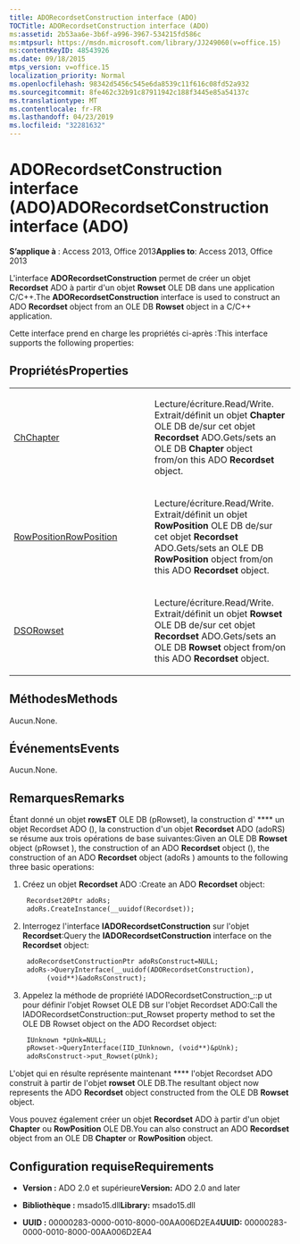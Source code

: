 ```yaml
---
title: ADORecordsetConstruction interface (ADO)
TOCTitle: ADORecordsetConstruction interface (ADO)
ms:assetid: 2b53aa6e-3b6f-a996-3967-534215fd586c
ms:mtpsurl: https://msdn.microsoft.com/library/JJ249060(v=office.15)
ms:contentKeyID: 48543926
ms.date: 09/18/2015
mtps_version: v=office.15
localization_priority: Normal
ms.openlocfilehash: 98342d5456c545e6da8539c11f616c08fd52a932
ms.sourcegitcommit: 8fe462c32b91c87911942c188f3445e85a54137c
ms.translationtype: MT
ms.contentlocale: fr-FR
ms.lasthandoff: 04/23/2019
ms.locfileid: "32281632"
---
```

# <a name="adorecordsetconstruction-interface-ado"></a><span data-ttu-id="71a66-102">ADORecordsetConstruction interface (ADO)</span><span class="sxs-lookup"><span data-stu-id="71a66-102">ADORecordsetConstruction interface (ADO)</span></span>


<span data-ttu-id="71a66-103">**S’applique à** : Access 2013, Office 2013</span><span class="sxs-lookup"><span data-stu-id="71a66-103">**Applies to**: Access 2013, Office 2013</span></span>

<span data-ttu-id="71a66-104">L'interface **ADORecordsetConstruction** permet de créer un objet **Recordset** ADO à partir d'un objet **Rowset** OLE DB dans une application C/C++.</span><span class="sxs-lookup"><span data-stu-id="71a66-104">The **ADORecordsetConstruction** interface is used to construct an ADO **Recordset** object from an OLE DB **Rowset** object in a C/C++ application.</span></span>

<span data-ttu-id="71a66-105">Cette interface prend en charge les propriétés ci-après :</span><span class="sxs-lookup"><span data-stu-id="71a66-105">This interface supports the following properties:</span></span>

## <a name="properties"></a><span data-ttu-id="71a66-106">Propriétés</span><span class="sxs-lookup"><span data-stu-id="71a66-106">Properties</span></span>

<table>
<colgroup>
<col style="width: 50%" />
<col style="width: 50%" />
</colgroup>
<tbody>
<tr class="odd">
<td><p><span data-ttu-id="71a66-107"><a href="chapter-property-ado.md">Ch</a></span><span class="sxs-lookup"><span data-stu-id="71a66-107"><a href="chapter-property-ado.md">Chapter</a></span></span></p></td>
<td><p><span data-ttu-id="71a66-108">Lecture/écriture.</span><span class="sxs-lookup"><span data-stu-id="71a66-108">Read/Write.</span></span><br />
<span data-ttu-id="71a66-109"> Extrait/définit un objet <strong>Chapter</strong> OLE DB de/sur cet objet <strong>Recordset</strong> ADO.</span><span class="sxs-lookup"><span data-stu-id="71a66-109">Gets/sets an OLE DB <strong>Chapter</strong> object from/on this ADO <strong>Recordset</strong> object.</span></span></p></td>
</tr>
<tr class="even">
<td><p><span data-ttu-id="71a66-110"><a href="rowposition-property-ado.md">RowPosition</a></span><span class="sxs-lookup"><span data-stu-id="71a66-110"><a href="rowposition-property-ado.md">RowPosition</a></span></span></p></td>
<td><p><span data-ttu-id="71a66-111">Lecture/écriture.</span><span class="sxs-lookup"><span data-stu-id="71a66-111">Read/Write.</span></span><br />
<span data-ttu-id="71a66-112"> Extrait/définit un objet <strong>RowPosition</strong> OLE DB de/sur cet objet <strong>Recordset</strong> ADO.</span><span class="sxs-lookup"><span data-stu-id="71a66-112">Gets/sets an OLE DB <strong>RowPosition</strong> object from/on this ADO <strong>Recordset</strong> object.</span></span></p></td>
</tr>
<tr class="odd">
<td><p><span data-ttu-id="71a66-113"><a href="rowset-property-ado.md">DSO</a></span><span class="sxs-lookup"><span data-stu-id="71a66-113"><a href="rowset-property-ado.md">Rowset</a></span></span></p></td>
<td><p><span data-ttu-id="71a66-114">Lecture/écriture.</span><span class="sxs-lookup"><span data-stu-id="71a66-114">Read/Write.</span></span><br />
<span data-ttu-id="71a66-115"> Extrait/définit un objet <strong>Rowset</strong> OLE DB de/sur cet objet <strong>Recordset</strong> ADO.</span><span class="sxs-lookup"><span data-stu-id="71a66-115">Gets/sets an OLE DB <strong>Rowset</strong> object from/on this ADO <strong>Recordset</strong> object.</span></span></p></td>
</tr>
</tbody>
</table>


## <a name="methods"></a><span data-ttu-id="71a66-116">Méthodes</span><span class="sxs-lookup"><span data-stu-id="71a66-116">Methods</span></span>

<span data-ttu-id="71a66-117">Aucun.</span><span class="sxs-lookup"><span data-stu-id="71a66-117">None.</span></span>

## <a name="events"></a><span data-ttu-id="71a66-118">Événements</span><span class="sxs-lookup"><span data-stu-id="71a66-118">Events</span></span>

<span data-ttu-id="71a66-119">Aucun.</span><span class="sxs-lookup"><span data-stu-id="71a66-119">None.</span></span>

## <a name="remarks"></a><span data-ttu-id="71a66-120">Remarques</span><span class="sxs-lookup"><span data-stu-id="71a66-120">Remarks</span></span>

<span data-ttu-id="71a66-121">Étant donné un objet **rowsET** OLE DB (pRowset), la construction d' \*\*\*\* un objet Recordset ADO (), la construction d'un objet **Recordset** ADO (adoRS) se résume aux trois opérations de base suivantes:</span><span class="sxs-lookup"><span data-stu-id="71a66-121">Given an OLE DB **Rowset** object (pRowset ), the construction of an ADO **Recordset** object (), the construction of an ADO **Recordset** object (adoRs ) amounts to the following three basic operations:</span></span>

1. <span data-ttu-id="71a66-122">Créez un objet **Recordset** ADO :</span><span class="sxs-lookup"><span data-stu-id="71a66-122">Create an ADO **Recordset** object:</span></span>
    
   ```vb
    Recordset20Ptr adoRs;
    adoRs.CreateInstance(__uuidof(Recordset));
   ```
2. <span data-ttu-id="71a66-123">Interrogez l'interface **IADORecordsetConstruction** sur l'objet **Recordset**:</span><span class="sxs-lookup"><span data-stu-id="71a66-123">Query the **IADORecordsetConstruction** interface on the **Recordset** object:</span></span>

   ```vb    
    adoRecordsetConstructionPtr adoRsConstruct=NULL;
    adoRs->QueryInterface(__uuidof(ADORecordsetConstruction),
         (void**)&adoRsConstruct);
   ```

3. <span data-ttu-id="71a66-124">Appelez la méthode de propriété IADORecordsetConstruction\_::p ut pour définir l'objet Rowset OLE DB sur l'objet Recordset ADO:</span><span class="sxs-lookup"><span data-stu-id="71a66-124">Call the IADORecordsetConstruction::put\_Rowset property method to set the OLE DB Rowset object on the ADO Recordset object:</span></span>

   ```vb     
    IUnknown *pUnk=NULL;
    pRowset->QueryInterface(IID_IUnknown, (void**)&pUnk);
    adoRsConstruct->put_Rowset(pUnk);
   ```
<span data-ttu-id="71a66-125">L'objet qui en résulte représente maintenant \*\*\*\* l'objet Recordset ADO construit à partir de l'objet **rowset** OLE DB.</span><span class="sxs-lookup"><span data-stu-id="71a66-125">The resultant object now represents the ADO **Recordset** object constructed from the OLE DB **Rowset** object.</span></span>

<span data-ttu-id="71a66-126">Vous pouvez également créer un objet **Recordset** ADO à partir d'un objet **Chapter** ou **RowPosition** OLE DB.</span><span class="sxs-lookup"><span data-stu-id="71a66-126">You can also construct an ADO **Recordset** object from an OLE DB **Chapter** or **RowPosition** object.</span></span>

## <a name="requirements"></a><span data-ttu-id="71a66-127">Configuration requise</span><span class="sxs-lookup"><span data-stu-id="71a66-127">Requirements</span></span>

- <span data-ttu-id="71a66-128">**Version :** ADO 2.0 et supérieure</span><span class="sxs-lookup"><span data-stu-id="71a66-128">**Version:** ADO 2.0 and later</span></span>

- <span data-ttu-id="71a66-129">**Bibliothèque :** msado15.dll</span><span class="sxs-lookup"><span data-stu-id="71a66-129">**Library:** msado15.dll</span></span>

- <span data-ttu-id="71a66-130">**UUID :** 00000283-0000-0010-8000-00AA006D2EA4</span><span class="sxs-lookup"><span data-stu-id="71a66-130">**UUID:** 00000283-0000-0010-8000-00AA006D2EA4</span></span>

